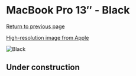 # MacBook Pro 13″ - Black

[Return to previous page](/macbook)

[High-resolution image from Apple](https://store.storeimages.cdn-apple.com/8756/as-images.apple.com/is/MTEH2?wid=4500&hei=4500&fmt=png)

<div style="width: 500px"><img src="/almost_uncompressed/MTEH2.webp" alt="Black"></div>

## Under construction
